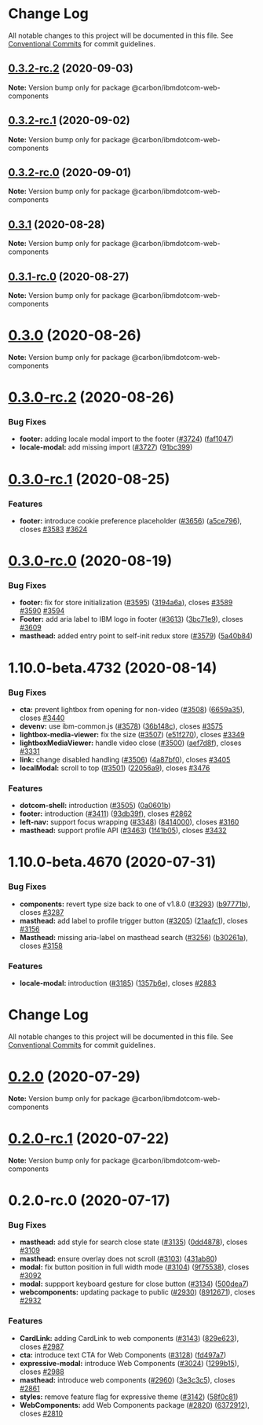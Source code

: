 # Change Log

All notable changes to this project will be documented in this file.
See [Conventional Commits](https://conventionalcommits.org) for commit guidelines.

## [0.3.2-rc.2](https://github.com/carbon-design-system/ibm-dotcom-library/tree/master/packages/web-components/compare/@carbon/ibmdotcom-web-components@0.3.2-rc.1...@carbon/ibmdotcom-web-components@0.3.2-rc.2) (2020-09-03)

**Note:** Version bump only for package @carbon/ibmdotcom-web-components

## [0.3.2-rc.1](https://github.com/carbon-design-system/ibm-dotcom-library/tree/master/packages/web-components/compare/@carbon/ibmdotcom-web-components@0.3.2-rc.0...@carbon/ibmdotcom-web-components@0.3.2-rc.1) (2020-09-02)

**Note:** Version bump only for package @carbon/ibmdotcom-web-components

## [0.3.2-rc.0](https://github.com/carbon-design-system/ibm-dotcom-library/tree/master/packages/web-components/compare/@carbon/ibmdotcom-web-components@0.3.1...@carbon/ibmdotcom-web-components@0.3.2-rc.0) (2020-09-01)

**Note:** Version bump only for package @carbon/ibmdotcom-web-components

## [0.3.1](https://github.com/carbon-design-system/ibm-dotcom-library/tree/master/packages/web-components/compare/@carbon/ibmdotcom-web-components@0.3.1-rc.0...@carbon/ibmdotcom-web-components@0.3.1) (2020-08-28)

**Note:** Version bump only for package @carbon/ibmdotcom-web-components

## [0.3.1-rc.0](https://github.com/carbon-design-system/ibm-dotcom-library/tree/master/packages/web-components/compare/@carbon/ibmdotcom-web-components@0.3.0...@carbon/ibmdotcom-web-components@0.3.1-rc.0) (2020-08-27)

**Note:** Version bump only for package @carbon/ibmdotcom-web-components

# [0.3.0](https://github.com/carbon-design-system/ibm-dotcom-library/tree/master/packages/web-components/compare/@carbon/ibmdotcom-web-components@0.3.0-rc.2...@carbon/ibmdotcom-web-components@0.3.0) (2020-08-26)

**Note:** Version bump only for package @carbon/ibmdotcom-web-components

# [0.3.0-rc.2](https://github.com/carbon-design-system/ibm-dotcom-library/tree/master/packages/web-components/compare/@carbon/ibmdotcom-web-components@0.3.0-rc.1...@carbon/ibmdotcom-web-components@0.3.0-rc.2) (2020-08-26)

### Bug Fixes

- **footer:** adding locale modal import to the footer ([#3724](https://github.com/carbon-design-system/ibm-dotcom-library/tree/master/packages/web-components/issues/3724)) ([faf1047](https://github.com/carbon-design-system/ibm-dotcom-library/tree/master/packages/web-components/commit/faf1047))
- **locale-modal:** add missing import ([#3727](https://github.com/carbon-design-system/ibm-dotcom-library/tree/master/packages/web-components/issues/3727)) ([91bc399](https://github.com/carbon-design-system/ibm-dotcom-library/tree/master/packages/web-components/commit/91bc399))

# [0.3.0-rc.1](https://github.com/carbon-design-system/ibm-dotcom-library/tree/master/packages/web-components/compare/@carbon/ibmdotcom-web-components@0.3.0-rc.0...@carbon/ibmdotcom-web-components@0.3.0-rc.1) (2020-08-25)

### Features

- **footer:** introduce cookie preference placeholder ([#3656](https://github.com/carbon-design-system/ibm-dotcom-library/tree/master/packages/web-components/issues/3656)) ([a5ce796](https://github.com/carbon-design-system/ibm-dotcom-library/tree/master/packages/web-components/commit/a5ce796)), closes [#3583](https://github.com/carbon-design-system/ibm-dotcom-library/tree/master/packages/web-components/issues/3583) [#3624](https://github.com/carbon-design-system/ibm-dotcom-library/tree/master/packages/web-components/issues/3624)

# [0.3.0-rc.0](https://github.com/carbon-design-system/ibm-dotcom-library/tree/master/packages/web-components/compare/@carbon/ibmdotcom-web-components@0.2.0...@carbon/ibmdotcom-web-components@0.3.0-rc.0) (2020-08-19)

### Bug Fixes

- **footer:** fix for store initialization ([#3595](https://github.com/carbon-design-system/ibm-dotcom-library/tree/master/packages/web-components/issues/3595)) ([3194a6a](https://github.com/carbon-design-system/ibm-dotcom-library/tree/master/packages/web-components/commit/3194a6a)), closes [#3589](https://github.com/carbon-design-system/ibm-dotcom-library/tree/master/packages/web-components/issues/3589) [#3590](https://github.com/carbon-design-system/ibm-dotcom-library/tree/master/packages/web-components/issues/3590) [#3594](https://github.com/carbon-design-system/ibm-dotcom-library/tree/master/packages/web-components/issues/3594)
- **Footer:** add aria label to IBM logo in footer ([#3613](https://github.com/carbon-design-system/ibm-dotcom-library/tree/master/packages/web-components/issues/3613)) ([3bc71e9](https://github.com/carbon-design-system/ibm-dotcom-library/tree/master/packages/web-components/commit/3bc71e9)), closes [#3609](https://github.com/carbon-design-system/ibm-dotcom-library/tree/master/packages/web-components/issues/3609)
- **masthead:** added entry point to self-init redux store ([#3579](https://github.com/carbon-design-system/ibm-dotcom-library/tree/master/packages/web-components/issues/3579)) ([5a40b84](https://github.com/carbon-design-system/ibm-dotcom-library/tree/master/packages/web-components/commit/5a40b84))

# 1.10.0-beta.4732 (2020-08-14)

### Bug Fixes

- **cta:** prevent lightbox from opening for non-video ([#3508](https://github.com/carbon-design-system/ibm-dotcom-library/tree/master/packages/web-components/issues/3508)) ([6659a35](https://github.com/carbon-design-system/ibm-dotcom-library/tree/master/packages/web-components/commit/6659a35)), closes [#3440](https://github.com/carbon-design-system/ibm-dotcom-library/tree/master/packages/web-components/issues/3440)
- **devenv:** use ibm-common.js ([#3578](https://github.com/carbon-design-system/ibm-dotcom-library/tree/master/packages/web-components/issues/3578)) ([36b148c](https://github.com/carbon-design-system/ibm-dotcom-library/tree/master/packages/web-components/commit/36b148c)), closes [#3575](https://github.com/carbon-design-system/ibm-dotcom-library/tree/master/packages/web-components/issues/3575)
- **lightbox-media-viewer:** fix the size ([#3507](https://github.com/carbon-design-system/ibm-dotcom-library/tree/master/packages/web-components/issues/3507)) ([e51f270](https://github.com/carbon-design-system/ibm-dotcom-library/tree/master/packages/web-components/commit/e51f270)), closes [#3349](https://github.com/carbon-design-system/ibm-dotcom-library/tree/master/packages/web-components/issues/3349)
- **lightboxMediaViewer:** handle video close ([#3500](https://github.com/carbon-design-system/ibm-dotcom-library/tree/master/packages/web-components/issues/3500)) ([aef7d8f](https://github.com/carbon-design-system/ibm-dotcom-library/tree/master/packages/web-components/commit/aef7d8f)), closes [#3331](https://github.com/carbon-design-system/ibm-dotcom-library/tree/master/packages/web-components/issues/3331)
- **link:** change disabled handling ([#3506](https://github.com/carbon-design-system/ibm-dotcom-library/tree/master/packages/web-components/issues/3506)) ([4a87bf0](https://github.com/carbon-design-system/ibm-dotcom-library/tree/master/packages/web-components/commit/4a87bf0)), closes [#3405](https://github.com/carbon-design-system/ibm-dotcom-library/tree/master/packages/web-components/issues/3405)
- **localModal:** scroll to top ([#3501](https://github.com/carbon-design-system/ibm-dotcom-library/tree/master/packages/web-components/issues/3501)) ([22056a9](https://github.com/carbon-design-system/ibm-dotcom-library/tree/master/packages/web-components/commit/22056a9)), closes [#3476](https://github.com/carbon-design-system/ibm-dotcom-library/tree/master/packages/web-components/issues/3476)

### Features

- **dotcom-shell:** introduction ([#3505](https://github.com/carbon-design-system/ibm-dotcom-library/tree/master/packages/web-components/issues/3505)) ([0a0601b](https://github.com/carbon-design-system/ibm-dotcom-library/tree/master/packages/web-components/commit/0a0601b))
- **footer:** introduction ([#3411](https://github.com/carbon-design-system/ibm-dotcom-library/tree/master/packages/web-components/issues/3411)) ([93db39f](https://github.com/carbon-design-system/ibm-dotcom-library/tree/master/packages/web-components/commit/93db39f)), closes [#2862](https://github.com/carbon-design-system/ibm-dotcom-library/tree/master/packages/web-components/issues/2862)
- **left-nav:** support focus wrapping ([#3348](https://github.com/carbon-design-system/ibm-dotcom-library/tree/master/packages/web-components/issues/3348)) ([8414000](https://github.com/carbon-design-system/ibm-dotcom-library/tree/master/packages/web-components/commit/8414000)), closes [#3160](https://github.com/carbon-design-system/ibm-dotcom-library/tree/master/packages/web-components/issues/3160)
- **masthead:** support profile API ([#3463](https://github.com/carbon-design-system/ibm-dotcom-library/tree/master/packages/web-components/issues/3463)) ([1f41b05](https://github.com/carbon-design-system/ibm-dotcom-library/tree/master/packages/web-components/commit/1f41b05)), closes [#3432](https://github.com/carbon-design-system/ibm-dotcom-library/tree/master/packages/web-components/issues/3432)

# 1.10.0-beta.4670 (2020-07-31)

### Bug Fixes

- **components:** revert type size back to one of v1.8.0 ([#3293](https://github.com/carbon-design-system/ibm-dotcom-library/tree/master/packages/web-components/issues/3293)) ([b97771b](https://github.com/carbon-design-system/ibm-dotcom-library/tree/master/packages/web-components/commit/b97771b)), closes [#3287](https://github.com/carbon-design-system/ibm-dotcom-library/tree/master/packages/web-components/issues/3287)
- **masthead:** add label to profile trigger button ([#3205](https://github.com/carbon-design-system/ibm-dotcom-library/tree/master/packages/web-components/issues/3205)) ([21aafc1](https://github.com/carbon-design-system/ibm-dotcom-library/tree/master/packages/web-components/commit/21aafc1)), closes [#3156](https://github.com/carbon-design-system/ibm-dotcom-library/tree/master/packages/web-components/issues/3156)
- **Masthead:** missing aria-label on masthead search ([#3256](https://github.com/carbon-design-system/ibm-dotcom-library/tree/master/packages/web-components/issues/3256)) ([b30261a](https://github.com/carbon-design-system/ibm-dotcom-library/tree/master/packages/web-components/commit/b30261a)), closes [#3158](https://github.com/carbon-design-system/ibm-dotcom-library/tree/master/packages/web-components/issues/3158)

### Features

- **locale-modal:** introduction ([#3185](https://github.com/carbon-design-system/ibm-dotcom-library/tree/master/packages/web-components/issues/3185)) ([1357b6e](https://github.com/carbon-design-system/ibm-dotcom-library/tree/master/packages/web-components/commit/1357b6e)), closes [#2883](https://github.com/carbon-design-system/ibm-dotcom-library/tree/master/packages/web-components/issues/2883)

# Change Log

All notable changes to this project will be documented in this file. See
[Conventional Commits](https://conventionalcommits.org) for commit guidelines.

# [0.2.0](https://github.com/carbon-design-system/ibm-dotcom-library/tree/master/packages/web-components/compare/@carbon/ibmdotcom-web-components@0.2.0-rc.1...@carbon/ibmdotcom-web-components@0.2.0) (2020-07-29)

**Note:** Version bump only for package @carbon/ibmdotcom-web-components

# [0.2.0-rc.1](https://github.com/carbon-design-system/ibm-dotcom-library/tree/master/packages/web-components/compare/@carbon/ibmdotcom-web-components@0.2.0-rc.0...@carbon/ibmdotcom-web-components@0.2.0-rc.1) (2020-07-22)

**Note:** Version bump only for package @carbon/ibmdotcom-web-components

# 0.2.0-rc.0 (2020-07-17)

### Bug Fixes

- **masthead:** add style for search close state
  ([#3135](https://github.com/carbon-design-system/ibm-dotcom-library/tree/master/packages/web-components/issues/3135))
  ([0dd4878](https://github.com/carbon-design-system/ibm-dotcom-library/tree/master/packages/web-components/commit/0dd4878)),
  closes
  [#3109](https://github.com/carbon-design-system/ibm-dotcom-library/tree/master/packages/web-components/issues/3109)
- **masthead:** ensure overlay does not scroll
  ([#3103](https://github.com/carbon-design-system/ibm-dotcom-library/tree/master/packages/web-components/issues/3103))
  ([431ab80](https://github.com/carbon-design-system/ibm-dotcom-library/tree/master/packages/web-components/commit/431ab80))
- **modal:** fix button position in full width mode
  ([#3104](https://github.com/carbon-design-system/ibm-dotcom-library/tree/master/packages/web-components/issues/3104))
  ([9f75538](https://github.com/carbon-design-system/ibm-dotcom-library/tree/master/packages/web-components/commit/9f75538)),
  closes
  [#3092](https://github.com/carbon-design-system/ibm-dotcom-library/tree/master/packages/web-components/issues/3092)
- **modal:** suppport keyboard gesture for close button
  ([#3134](https://github.com/carbon-design-system/ibm-dotcom-library/tree/master/packages/web-components/issues/3134))
  ([500dea7](https://github.com/carbon-design-system/ibm-dotcom-library/tree/master/packages/web-components/commit/500dea7))
- **webcomponents:** updating package to public
  ([#2930](https://github.com/carbon-design-system/ibm-dotcom-library/tree/master/packages/web-components/issues/2930))
  ([8912671](https://github.com/carbon-design-system/ibm-dotcom-library/tree/master/packages/web-components/commit/8912671)),
  closes
  [#2932](https://github.com/carbon-design-system/ibm-dotcom-library/tree/master/packages/web-components/issues/2932)

### Features

- **CardLink:** adding CardLink to web components
  ([#3143](https://github.com/carbon-design-system/ibm-dotcom-library/tree/master/packages/web-components/issues/3143))
  ([829e623](https://github.com/carbon-design-system/ibm-dotcom-library/tree/master/packages/web-components/commit/829e623)),
  closes
  [#2987](https://github.com/carbon-design-system/ibm-dotcom-library/tree/master/packages/web-components/issues/2987)
- **cta:** introduce text CTA for Web Components
  ([#3128](https://github.com/carbon-design-system/ibm-dotcom-library/tree/master/packages/web-components/issues/3128))
  ([fd497a7](https://github.com/carbon-design-system/ibm-dotcom-library/tree/master/packages/web-components/commit/fd497a7))
- **expressive-modal:** introduce Web Components
  ([#3024](https://github.com/carbon-design-system/ibm-dotcom-library/tree/master/packages/web-components/issues/3024))
  ([1299b15](https://github.com/carbon-design-system/ibm-dotcom-library/tree/master/packages/web-components/commit/1299b15)),
  closes
  [#2988](https://github.com/carbon-design-system/ibm-dotcom-library/tree/master/packages/web-components/issues/2988)
- **masthead:** introduce web components
  ([#2960](https://github.com/carbon-design-system/ibm-dotcom-library/tree/master/packages/web-components/issues/2960))
  ([3e3c3c5](https://github.com/carbon-design-system/ibm-dotcom-library/tree/master/packages/web-components/commit/3e3c3c5)),
  closes
  [#2861](https://github.com/carbon-design-system/ibm-dotcom-library/tree/master/packages/web-components/issues/2861)
- **styles:** remove feature flag for expressive theme
  ([#3142](https://github.com/carbon-design-system/ibm-dotcom-library/tree/master/packages/web-components/issues/3142))
  ([58f0c81](https://github.com/carbon-design-system/ibm-dotcom-library/tree/master/packages/web-components/commit/58f0c81))
- **WebComponents:** add Web Components package
  ([#2820](https://github.com/carbon-design-system/ibm-dotcom-library/tree/master/packages/web-components/issues/2820))
  ([6372912](https://github.com/carbon-design-system/ibm-dotcom-library/tree/master/packages/web-components/commit/6372912)),
  closes
  [#2810](https://github.com/carbon-design-system/ibm-dotcom-library/tree/master/packages/web-components/issues/2810)
